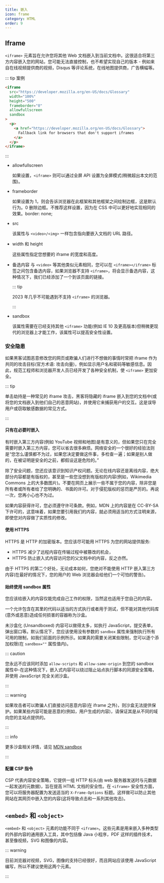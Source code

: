 ```yaml
---
title: 嵌入
icon: frame
category: HTML
order: 9
---
```


## Iframe

`<iframe>` 元素旨在允许您将其他 Web 文档嵌入到当前文档中。这很适合将第三方内容嵌入您的网站，您可能无法直接控制，也不希望实现自己的版本 - 例如来自在线视频提供商的视频，Disqus 等评论系统，在线地图提供商，广告横幅等。

::: tip 案例

```html
<iframe
  src="https://developer.mozilla.org/en-US/docs/Glossary"
  width="100%"
  height="500"
  frameborder="0"
  allowfullscreen
  sandbox
>
  <p>
    <a href="https://developer.mozilla.org/en-US/docs/Glossary">
      Fallback link for browsers that don't support iframes
    </a>
  </p>
</iframe>
```

:::

- allowfullscreen

  如果设置，`<iframe>` 则可以通过全屏 API 设置为全屏模式(稍微超出本文的范围)。

- frameborder

  如果设置为 1，则会告诉浏览器在此框架和其他框架之间绘制边框，这是默认行为。0 删除边框。不推荐这样设置，因为在 CSS 中可以更好地实现相同的效果。border: none;

- src

  该属性与 `<video>/<img>` 一样包含指向要嵌入文档的 URL 路径。

- width 和 height

  这些属性指定您想要的 iframe 的宽度和高度。

- 备选内容
  与 `<video>` 等其他类似元素相同，您可以在 `<iframe></iframe>` 标签之间包含备选内容，如果浏览器不支持 `<iframe>`，将会显示备选内容，这种情况下，我们已经添加了一个到该页面的链接。

  ::: tip

  2023 年几乎不可能遇到不支持 `<iframe>` 的浏览器。

  :::

- sandbox

  该属性需要在已经支持其他 `<iframe>` 功能(例如 IE 10 及更高版本)但稍微更现代的浏览器上才能工作，该属性可以提高安全性设置。

### 安全隐患

如果黑客试图恶意修改您的网页或欺骗人们进行不想做的事情时常把 iframe 作为共同的攻击目标(官方术语: 攻击向量)，例如显示用户名和密码等敏感信息。因此，规范工程师和浏览器开发人员已经开发了各种安全机制，使 `<iframe>` 更加安全。

::: tip

单击劫持是一种常见的 iframe 攻击，黑客将隐藏的 iframe 嵌入到您的文档中(或将您的文档嵌入到他们自己的恶意网站)，并使用它来捕获用户的交互。这是误导用户或窃取敏感数据的常见方式。

:::

#### 只有在必要时嵌入

有时嵌入第三方内容(例如 YouTube 视频和地图)是有意义的，但如果您只在完全需要时嵌入第三方内容，您可以省去很多麻烦。网络安全的一个很好的经验法则是“您怎么谨慎都不为过，如果您决定要做这件事，多检查一遍；如果是别人做的，在被证明是安全的之前，都假设这是危险的。”

除了安全问题，您还应该意识到知识产权问题。无论在线内容还是离线内容，绝大部分内容都是有版权的，甚至是一些您没想到有版权的内容(例如，Wikimedia Commons 上的大多数图片)。不要在网页上展示一些不属于您的内容，除非您是所有者或所有者给了您明确的、书面的许可。对于侵犯版权的惩罚是严厉的。再说一次，您再小心也不为过。

如果内容获得许可，您必须遵守许可条款。例如，MDN 上的内容是在 CC-BY-SA 下许可的，这意味着，如果您要引用我们的内容，就必须用适当的方式注明来源，即使您对内容做了实质性的修改。

#### 使用 HTTPS

HTTPS 是 HTTP 的加密版本。您应该尽可能用 HTTPS 为您的网站提供服务:

- HTTPS 减少了远程内容在传输过程中被篡改的机会，
- HTTPS 防止嵌入式内容访问您的父文档中的内容，反之亦然。

由于 HTTPS 的第二个好处，无论成本如何，您绝对不能使用 HTTP 嵌入第三方内容(在最好的情况下，您的用户的 Web 浏览器会给他们一个可怕的警告)。

#### 始终使用 sandbox 属性

您应该给嵌入的内容仅能完成自己工作的权限，当然这也适用于您自己的内容。

一个允许包含在其里的代码以适当的方式执行或者用于测试，但不能对其他代码库(意外或恶意)造成任何损害的容器称为沙盒。

未沙盒化 (Unsandboxed) 内容可以做得太多，如执行 JavaScript，提交表单，弹出窗口等。默认情况下，您应该使用没有参数的 `sandbox` 属性来强制执行所有可用的限制，如我们前面的示例所示。如果真的需要关闭某些限制，您可以逐个添加权限(在 `sandbox=""` 属性值内)。

::: caution

您永远不应该同时添加 `allow-scripts` 和 `allow-same-origin` 到您的 sandbox 属性中-在这种情况下，嵌入式内容可以绕过阻止站点执行脚本的同源安全策略，并使用 JavaScript 完全关闭沙盒。

:::

::: warning

如果攻击者可以欺骗人们直接访问恶意内容(在 iframe 之外)，则沙盒无法提供保护。如果某些内容可能是恶意的(例如，用户生成的内容)，请保证其是从不同的域向您的主站点提供的。

:::

::: info

更多沙盒相关详情，请见 [MDN sandbox](https://developer.mozilla.org/en-US/docs/Web/HTML/Element/iframe#attr-sandbox)

:::

#### 配置 CSP 指令

CSP 代表内容安全策略，它提供一组 HTTP 标头(由 web 服务器发送时与元数据一起发送的元数据)，旨在提高 HTML 文档的安全性。在 `<iframe>` 安全性方面，您可以将服务器配置为发送适当的 `X-Frame-Options` 标题。这样做可以防止其他网站在其网页中嵌入您的内容(这将导致点击和一系列其他攻击)。

## `<embed>` 和 `<object>`

`<embed>` 和 `<object>` 元素的功能不同于 `<iframe>`。这些元素是用来嵌入多种类型的外部内容的通用嵌入工具，其中包括像 Java 小程序，PDF 这样的插件技术，甚至像视频，SVG 和图像的内容。

::: warning

目前浏览器对视频，SVG，图像的支持已经很好，而且网站应该使用 JavaScript 编写，所以不建议使用这两个元素。

:::
